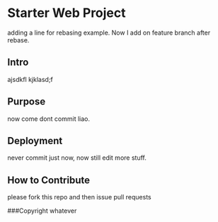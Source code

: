 # Starter Web Project

adding a line for rebasing example. Now I add on feature branch after rebase. 

## Intro
ajsdkfl kjklasd;f

## Purpose
now come dont commit liao.

## Deployment
never commit just now, now still edit more stuff.
## How to Contribute
please fork this repo and then issue pull requests

###Copyright
whatever
